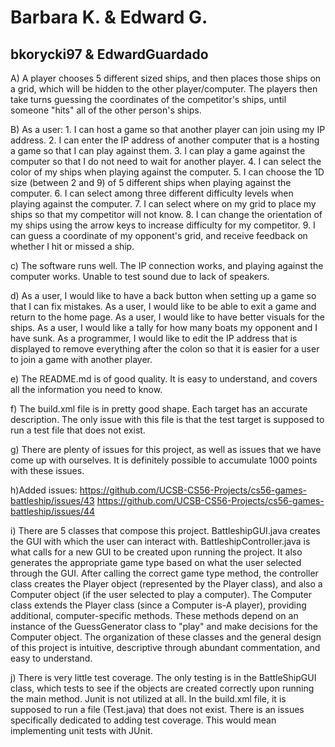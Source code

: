 # Barbara K. & Edward G.
## bkorycki97 & EdwardGuardado

A) A player chooses 5 different sized ships, and then places those ships on a grid, which will be hidden to 
the other player/computer. The players then take turns guessing the coordinates of the competitor's ships, until someone
"hits" all of the other person's ships.

B)  As a user:
    1. I can host a game so that another player can join using my IP address.
    2. I can enter the IP address of another computer that is a hosting a game so that I can play against them.
    3. I can play a game against the computer so that I do not need to wait for another player.
    4. I can select the color of my ships when playing against the computer.
    5. I can choose the 1D size (between 2 and 9) of 5 different ships when playing against the computer.
    6. I can select among three different difficulty levels when playing against the computer. 
    7. I can select where on my grid to place my ships so that my competitor will not know.
    8. I can change the orientation of my ships using the arrow keys to increase difficulty for my competitor.
    9. I can guess a coordinate of my opponent's grid, and receive feedback on whether I hit or missed a ship.

c) The software runs well. The IP connection works, and playing against the computer works. Unable to test sound due to 
    lack of speakers.
    
d) As a user, I would like to have a back button when setting up a game so that I can fix mistakes.
    As a user, I would like to be able to exit a game and return to the home page.
    As a user, I would like to have better visuals for the ships.
    As a user, I would like a tally for how many boats my opponent and I have sunk.
    As a programmer, I would like to edit the IP address that is displayed to remove everything after the colon
    so that it is easier for a user to join a game with another player.
    
e) The README.md is of good quality. It is easy to understand, and covers all the information you need to know.

f) The build.xml file is in pretty good shape. Each target has an accurate description. The only issue with this file is that the test target is supposed to run a test file that does not exist.

g) There are plenty of issues for this project, as well as issues that we have come up with ourselves. It is definitely possible to accumulate 1000 points with these issues.

h)Added issues:
https://github.com/UCSB-CS56-Projects/cs56-games-battleship/issues/43
https://github.com/UCSB-CS56-Projects/cs56-games-battleship/issues/44
    
i) There are 5 classes that compose this project. BattleshipGUI.java creates the GUI with which the user can interact with. BattleshipController.java is what calls for a new GUI to be created upon running the project. It also generates the appropriate game type based on what the user selected through the GUI. After calling the correct game type method, the controller class creates the Player object (represented by the Player class), and also a Computer object (if the user selected to play a computer). The Computer class extends the Player class (since a Computer is-A player), providing additional, computer-specific methods. These methods depend on an instance of the GuessGenerator class to "play" and make decisions for the Computer object. The organization of these classes and the general design of this project is intuitive, descriptive through abundant commentation, and easy to understand.

j) There is very little test coverage. The only testing is in the BattleShipGUI class, which tests to see if the objects are created correctly upon running the main method. Junit is not utilized at all. In the build.xml file, it is supposed to run a file (Test.java) that does not exist. There is an issues specifically dedicated to adding test coverage. This would mean implementing unit tests with JUnit.
